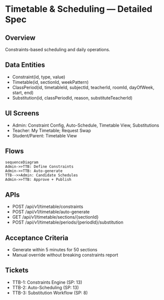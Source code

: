 # Timetable & Scheduling — Detailed Spec

## Overview
Constraints-based scheduling and daily operations.

## Data Entities
- Constraint(id, type, value)
- Timetable(id, sectionId, weekPattern)
- ClassPeriod(id, timetableId, subjectId, teacherId, roomId, dayOfWeek, start, end)
- Substitution(id, classPeriodId, reason, substituteTeacherId)

## UI Screens
- Admin: Constraint Config, Auto-Schedule, Timetable View, Substitutions
- Teacher: My Timetable; Request Swap
- Student/Parent: Timetable View

## Flows
```mermaid
sequenceDiagram
Admin->>TTB: Define Constraints
Admin->>TTB: Auto-generate
TTB-->>Admin: Candidate Schedules
Admin->>TTB: Approve + Publish
```

## APIs
- POST /api/v1/timetable/constraints
- POST /api/v1/timetable/auto-generate
- GET /api/v1/timetable/sections/{sectionId}
- POST /api/v1/timetable/periods/{periodId}/substitution

## Acceptance Criteria
- Generate within 5 minutes for 50 sections
- Manual override without breaking constraints report

## Tickets
- TTB-1: Constraints Engine (SP: 13)
- TTB-2: Auto-Scheduling (SP: 13)
- TTB-3: Substitution Workflow (SP: 8)
